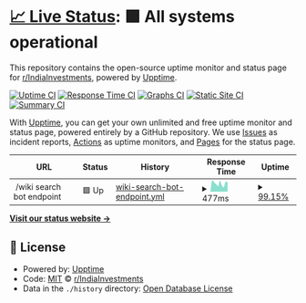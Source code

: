 # [📈 Live Status](https://indiainvestments.github.io/uptimes): <!--live status--> **🟩 All systems operational**

This repository contains the open-source uptime monitor and status page for [r/IndiaInvestments](https://reddit.com/r/IndiaInvestments), powered by [Upptime](https://github.com/upptime/upptime).

[![Uptime CI](https://github.com/indiainvestments/uptimes/workflows/Uptime%20CI/badge.svg)](https://github.com/indiainvestments/uptimes/actions?query=workflow%3A%22Uptime+CI%22)
[![Response Time CI](https://github.com/indiainvestments/uptimes/workflows/Response%20Time%20CI/badge.svg)](https://github.com/indiainvestments/uptimes/actions?query=workflow%3A%22Response+Time+CI%22)
[![Graphs CI](https://github.com/indiainvestments/uptimes/workflows/Graphs%20CI/badge.svg)](https://github.com/indiainvestments/uptimes/actions?query=workflow%3A%22Graphs+CI%22)
[![Static Site CI](https://github.com/indiainvestments/uptimes/workflows/Static%20Site%20CI/badge.svg)](https://github.com/indiainvestments/uptimes/actions?query=workflow%3A%22Static+Site+CI%22)
[![Summary CI](https://github.com/indiainvestments/uptimes/workflows/Summary%20CI/badge.svg)](https://github.com/indiainvestments/uptimes/actions?query=workflow%3A%22Summary+CI%22)

With [Upptime](https://upptime.js.org), you can get your own unlimited and free uptime monitor and status page, powered entirely by a GitHub repository. We use [Issues](https://github.com/indiainvestments/uptimes/issues) as incident reports, [Actions](https://github.com/indiainvestments/uptimes/actions) as uptime monitors, and [Pages](https://indiainvestments.github.io/uptimes) for the status page.

<!--start: status pages-->
<!-- This summary is generated by Upptime (https://github.com/upptime/upptime) -->
<!-- Do not edit this manually, your changes will be overwritten -->
<!-- prettier-ignore -->
| URL | Status | History | Response Time | Uptime |
| --- | ------ | ------- | ------------- | ------ |
| <img alt="" src="https://icons.duckduckgo.com/ip3/null.ico" height="13"> /wiki search bot endpoint | 🟩 Up | [wiki-search-bot-endpoint.yml](https://github.com/indiainvestments/uptimes/commits/HEAD/history/wiki-search-bot-endpoint.yml) | <details><summary><img alt="Response time graph" src="./graphs/wiki-search-bot-endpoint/response-time-week.png" height="20"> 477ms</summary><br><a href="https://indiainvestments.github.io/uptimes/history/wiki-search-bot-endpoint"><img alt="Response time 464" src="https://img.shields.io/endpoint?url=https%3A%2F%2Fraw.githubusercontent.com%2Findiainvestments%2Fuptimes%2FHEAD%2Fapi%2Fwiki-search-bot-endpoint%2Fresponse-time.json"></a><br><a href="https://indiainvestments.github.io/uptimes/history/wiki-search-bot-endpoint"><img alt="24-hour response time 527" src="https://img.shields.io/endpoint?url=https%3A%2F%2Fraw.githubusercontent.com%2Findiainvestments%2Fuptimes%2FHEAD%2Fapi%2Fwiki-search-bot-endpoint%2Fresponse-time-day.json"></a><br><a href="https://indiainvestments.github.io/uptimes/history/wiki-search-bot-endpoint"><img alt="7-day response time 477" src="https://img.shields.io/endpoint?url=https%3A%2F%2Fraw.githubusercontent.com%2Findiainvestments%2Fuptimes%2FHEAD%2Fapi%2Fwiki-search-bot-endpoint%2Fresponse-time-week.json"></a><br><a href="https://indiainvestments.github.io/uptimes/history/wiki-search-bot-endpoint"><img alt="30-day response time 492" src="https://img.shields.io/endpoint?url=https%3A%2F%2Fraw.githubusercontent.com%2Findiainvestments%2Fuptimes%2FHEAD%2Fapi%2Fwiki-search-bot-endpoint%2Fresponse-time-month.json"></a><br><a href="https://indiainvestments.github.io/uptimes/history/wiki-search-bot-endpoint"><img alt="1-year response time 533" src="https://img.shields.io/endpoint?url=https%3A%2F%2Fraw.githubusercontent.com%2Findiainvestments%2Fuptimes%2FHEAD%2Fapi%2Fwiki-search-bot-endpoint%2Fresponse-time-year.json"></a></details> | <details><summary><a href="https://indiainvestments.github.io/uptimes/history/wiki-search-bot-endpoint">99.15%</a></summary><a href="https://indiainvestments.github.io/uptimes/history/wiki-search-bot-endpoint"><img alt="All-time uptime 99.93%" src="https://img.shields.io/endpoint?url=https%3A%2F%2Fraw.githubusercontent.com%2Findiainvestments%2Fuptimes%2FHEAD%2Fapi%2Fwiki-search-bot-endpoint%2Fuptime.json"></a><br><a href="https://indiainvestments.github.io/uptimes/history/wiki-search-bot-endpoint"><img alt="24-hour uptime 100.00%" src="https://img.shields.io/endpoint?url=https%3A%2F%2Fraw.githubusercontent.com%2Findiainvestments%2Fuptimes%2FHEAD%2Fapi%2Fwiki-search-bot-endpoint%2Fuptime-day.json"></a><br><a href="https://indiainvestments.github.io/uptimes/history/wiki-search-bot-endpoint"><img alt="7-day uptime 99.15%" src="https://img.shields.io/endpoint?url=https%3A%2F%2Fraw.githubusercontent.com%2Findiainvestments%2Fuptimes%2FHEAD%2Fapi%2Fwiki-search-bot-endpoint%2Fuptime-week.json"></a><br><a href="https://indiainvestments.github.io/uptimes/history/wiki-search-bot-endpoint"><img alt="30-day uptime 99.80%" src="https://img.shields.io/endpoint?url=https%3A%2F%2Fraw.githubusercontent.com%2Findiainvestments%2Fuptimes%2FHEAD%2Fapi%2Fwiki-search-bot-endpoint%2Fuptime-month.json"></a><br><a href="https://indiainvestments.github.io/uptimes/history/wiki-search-bot-endpoint"><img alt="1-year uptime 99.93%" src="https://img.shields.io/endpoint?url=https%3A%2F%2Fraw.githubusercontent.com%2Findiainvestments%2Fuptimes%2FHEAD%2Fapi%2Fwiki-search-bot-endpoint%2Fuptime-year.json"></a></details>

<!--end: status pages-->

[**Visit our status website →**](https://indiainvestments.github.io/uptimes)

## 📄 License

- Powered by: [Upptime](https://github.com/upptime/upptime)
- Code: [MIT](./LICENSE) © [r/IndiaInvestments](https://reddit.com/r/IndiaInvestments)
- Data in the `./history` directory: [Open Database License](https://opendatacommons.org/licenses/odbl/1-0/)
